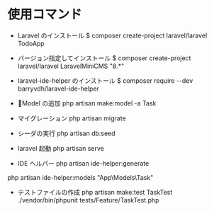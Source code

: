 # 使用コマンド

-   Laravel のインストール
    $ composer create-project laravel/laravel TodoApp

-   バージョン指定してインストール
    $ composer create-project laravel/laravel LaravelMiniCMS "8.\*"

-   laravel-ide-helper のインストール
    $ composer require --dev barryvdh/laravel-ide-helper

-   Model の追加
    php artisan make:model -a Task

-   マイグレーション
    php artisan migrate

-   シーダの実行
    php artisan db:seed

-   laravel 起動
    php artisan serve

-   IDE ヘルパー
    php artisan ide-helper:generate

php artisan ide-helper:models "App\Models\Task"

-   テストファイルの作成
    php artisan make:test TaskTest
    ./vendor/bin/phpunit tests/Feature/TaskTest.php
